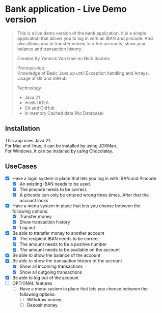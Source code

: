 # Bank application - Live Demo version

> This is a live demo version of the bank application. 
> It is a simple application that allows you to log in with an IBAN and pincode.
> And also allows you to transfer money to other accounts, show your balance and transaction history.
> 
> Created By Yannick Van Ham en Nick Bauters
> 
> Prerequisites:   
> Knowledge of Basic Java up until Exception handling and Arrays.   
> Usage of Git and GitHub
> 
> Technology
> - Java 21
> - IntelliJ IDEA
> - Git and GitHub
> - In memory Cached data (No Database)

## Installation
This app uses Java 21.   
For Mac and linux, it can be installed by using JDKMan.   
For Windows, it can be installed by using Chocolatey.   

## UseCases
- [X] Have a login system in place that lets you log in with IBAN and Pincode.
  - [X] An existing IBAN needs to be used.
  - [X] The pincode needs to be correct.
  - [X] A pincode can only be entered wrong three times. After that the account locks
- [X] Have a menu system in place that lets you choose between the following options:
  - [X] Transfer money
  - [X] Show transaction history
  - [X] Log out
- [X] Be able to transfer money to another account
  - [X] The recipient IBAN needs to be correct
  - [X] The amount needs to be a positive number
  - [X] The amount needs to be available on the account
- [X] Be able to show the balance of the account
- [X] Be able to show the transaction history of the account
  - [X] Show all incoming transactions
  - [X] Show all outgoing transactions
- [X] Be able to log out of the account
- [ ] OPTIONAL features
  - [ ] Have a menu system in place that lets you choose between the following options:
    - [ ] Withdraw money
    - [ ] Deposit money